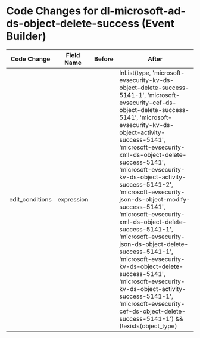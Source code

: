 # Code Changes for dl-microsoft-ad-ds-object-delete-success (Event Builder)

| Code Change | Field Name | Before | After |
|-------------|------------|--------|-------|
| edit_conditions | expression |  | InList(type, 'microsoft-evsecurity-kv-ds-object-delete-success-5141-1', 'microsoft-evsecurity-cef-ds-object-delete-success-5141', 'microsoft-evsecurity-kv-ds-object-activity-success-5141', 'microsoft-evsecurity-xml-ds-object-delete-success-5141', 'microsoft-evsecurity-kv-ds-object-activity-success-5141-2', 'microsoft-evsecurity-json-ds-object-modify-success-5141', 'microsoft-evsecurity-xml-ds-object-delete-success-5141-1', 'microsoft-evsecurity-json-ds-object-delete-success-5141-1', 'microsoft-evsecurity-kv-ds-object-delete-success-5141', 'microsoft-evsecurity-kv-ds-object-activity-success-5141-1', 'microsoft-evsecurity-cef-ds-object-delete-success-5141-1') && (!exists(object_type) || !containsAny(toLower(object_type), 'user', 'computer', 'server', 'group')) |